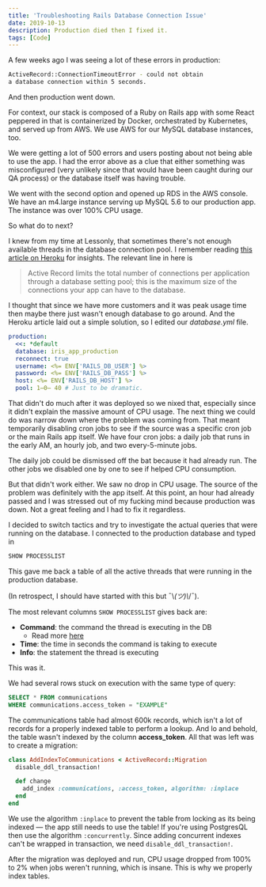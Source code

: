 ```yaml
---
title: 'Troubleshooting Rails Database Connection Issue'
date: 2019-10-13
description: Production died then I fixed it.
tags: [Code]
---
```


A few weeks ago I was seeing a lot of these errors in production:

```bash
ActiveRecord::ConnectionTimeoutError - could not obtain
a database connection within 5 seconds.
```

And then production went down.

For context, our stack is composed of a Ruby on Rails app with some React peppered in that is containerized by Docker, orchestrated by Kubernetes, and served up from AWS. We use AWS for our MySQL database instances, too.

We were getting a lot of 500 errors and users posting about not being able to use the app. I had the error above as a clue that either something was misconfigured (very unlikely since that would have been caught during our QA process) or the database itself was having trouble.

We went with the second option and opened up RDS in the AWS console. We have an m4.large instance serving up MySQL 5.6 to our production app. The instance was over 100% CPU usage.

So what do to next?

I knew from my time at Lessonly, that sometimes there's not enough available threads in the database connection pool. I remember reading [this article on Heroku](https://devcenter.heroku.com/articles/concurrency-and-database-connections#connection-pool) for insights. The relevant line in here is

> Active Record limits the total number of connections per application through a database setting pool; this is the maximum size of the connections your app can have to the database.

I thought that since we have more customers and it was peak usage time then maybe there just wasn't enough database to go around. And the Heroku article laid out a simple solution, so I edited our _database.yml_ file.

```yml
production:
  <<: *default
  database: iris_app_production
  reconnect: true
  username: <%= ENV['RAILS_DB_USER'] %>
  password: <%= ENV['RAILS_DB_PASS'] %>
  host: <%= ENV['RAILS_DB_HOST'] %>
  pool: 1̶0̶ 40 # Just to be dramatic.
```

That didn't do much after it was deployed so we nixed that, especially since it didn't explain the massive amount of CPU usage. The next thing we could do was narrow down where the problem was coming from. That meant temporarily disabling cron jobs to see if the source was a specific cron job or the main Rails app itself. We have four cron jobs: a daily job that runs in the early AM, an hourly job, and two every-5-minute jobs.

The daily job could be dismissed off the bat because it had already run. The other jobs we disabled one by one to see if helped CPU consumption.

But that didn't work either. We saw no drop in CPU usage. The source of the problem was definitely with the app itself. At this point, an hour had already passed and I was stressed out of my fucking mind because production was down. Not a great feeling and I had to fix it regardless.

I decided to switch tactics and try to investigate the actual queries that were running on the database. I connected to the production database and typed in

```sql
SHOW PROCESSLIST
```

This gave me back a table of all the active threads that were running in the production database.

(In retrospect, I should have started with this but ¯\\_(ツ)\\_/¯).

The most relevant columns `SHOW PROCESSLIST` gives back are:

- **Command**: the command the thread is executing in the DB
  - Read more [here](https://dev.mysql.com/doc/refman/8.0/en/thread-commands.html)
- **Time**: the time in seconds the command is taking to execute
- **Info**: the statement the thread is executing

This was it.

We had several rows stuck on execution with the same type of query:

```sql
SELECT * FROM communications
WHERE communications.access_token = "EXAMPLE"
```

The communications table had almost 600k records, which isn't a lot of records for a properly indexed table to perform a lookup. And lo and behold, the table wasn't indexed by the column **access_token**. All that was left was to create a migration:

```ruby
class AddIndexToCommunications < ActiveRecord::Migration
  disable_ddl_transaction!

  def change
    add_index :communications, :access_token, algorithm: :inplace
  end
end
```

We use the algorithm `:inplace` to prevent the table from locking as its being indexed — the app still needs to use the table! If you're using PostgresQL then use the algorithm `:concurrently`. Since adding concurrent indexes can't be wrapped in transaction, we need `disable_ddl_transaction!`.

After the migration was deployed and run, CPU usage dropped from 100% to 2% when jobs weren't running, which is insane. This is why we properly index tables.
